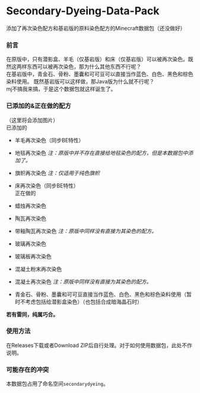 # Secondary-Dyeing-Data-Pack

添加了再次染色配方和基岩版的原料染色配方的Minecraft数据包（还没做好）

### 前言

在原版中，只有潜影盒、羊毛（仅基岩版）和床（仅基岩版）可以被再次染色。既然这两样东西可以被再次染色，那为什么其他东西不行呢？  
在基岩版中，青金石、骨粉、墨囊和可可豆可以直接当作蓝色、白色、黑色和棕色染料使用。 既然基岩版可以这样做，那Java版为什么就不行呢？  
mj不搞我来搞，于是这个数据包就这样诞生了。

### 已添加的&正在做的配方

（这里将会添加图片）  
已添加的  

- 羊毛再次染色（同步BE特性）
- 地毯再次染色  *注：原版中并不存在直接给地毯染色的配方，但是本数据包中添加了。*
- 旗帜再次染色  *注：仅适用于纯色旗帜*
- 床再次染色（同步BE特性）  
正在做的  

- 蜡烛再次染色
- 陶瓦再次染色
- 带釉陶瓦再次染色  *注：原版中同样没有直接为其染色的配方。*
- 玻璃再次染色
- 玻璃板再次染色
- 混凝土粉末再次染色
- 混凝土再次染色  *注：原版中同样没有直接为其染色的配方。*
- 青金石、骨粉、墨囊和可可豆直接当作蓝色、白色、黑色和棕色染料使用（暂时不考虑包括给潜影盒染色）（也包括合成暗海晶石时）

**若有雷同，纯属巧合。**

### 使用方法

在Releases下载或者Download ZIP后自行处理。对于如何使用数据包，此处不作说明。

### 可能存在的冲突

本数据包占用了命名空间`secondarydyeing`。
